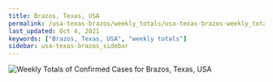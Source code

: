 ```yaml
---
title: Brazos, Texas, USA
permalink: /usa-texas-brazos/weekly_totals/usa-texas-brazos-weekly_totals.html
last_updated: Oct 4, 2021
keywords: ["Brazos, Texas, USA", "weekly totals"]
sidebar: usa-texas-brazos_sidebar
---
```


![Weekly Totals of Confirmed Cases for Brazos, Texas, USA](/covid_tracker/images/graphs/usa-texas-brazos-weekly_totals_graph.png)
